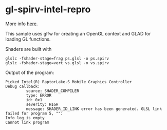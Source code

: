 # gl-spirv-intel-repro
More info [here](https://community.intel.com/t5/Graphics/OpenGL-SPIR-V-compiler-failed-to-link-shaders/m-p/1501085).

This sample uses glfw for creating an OpenGL context and GLAD for loading GL functions.

Shaders are built with
```
glslc -fshader-stage=frag ps.glsl -o ps.spirv
glslc -fshader-stage=vert vs.glsl -o vs.spirv
```

Output of the program:
```
Picked Intel(R) RaptorLake-S Mobile Graphics Controller
Debug callback:
         source: SHADER_COMPILER
         type: ERROR
         id: 0x1
         severity: HIGH
         message: SHADER_ID_LINK error has been generated. GLSL link failed for program 5, "":
Info log is empty
Cannot link program
```

